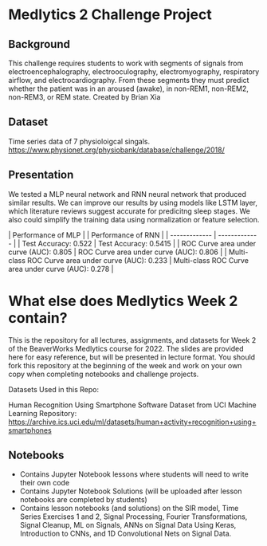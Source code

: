 # Medlytics 2 Challenge Project

## Background
This challenge requires students to work with segments of signals from electroencephalography, electrooculography, electromyography, respiratory airflow, and electrocardiography. From these segments they must predict whether the patient was in an aroused (awake), in non-REM1, non-REM2, non-REM3, or REM state. Created by Brian Xia

## Dataset
Time series data of 7 physioloigcal singals. https://www.physionet.org/physiobank/database/challenge/2018/

## Presentation
We tested a MLP neural network and RNN neural network that produced similar results. We can improve our results by using models like LSTM layer, which literature reviews suggest accurate for predicitng sleep stages. We also could simplify the training data using normalization or feature selection. 

| Performance of MLP  |  | Performance of RNN |
| ------------- | ------------- |
|  Test Accuracy: 0.522
  | Test Accuracy: 0.5415  |
| ROC Curve area under curve (AUC): 0.805 | ROC Curve area under curve (AUC): 0.806  |
|  Multi-class ROC Curve area under curve (AUC):  0.233 | Multi-class ROC Curve area under curve (AUC): 0.278  |

# What else does Medlytics Week 2 contain?
This is the repository for all lectures, assignments, and datasets for Week 2 of the BeaverWorks Medlytics course for 2022. The slides are provided here for easy reference, but will be presented in lecture format. You should fork this repository at the beginning of the week and work on your own copy when completing notebooks and challenge projects.

Datasets Used in this Repo:

Human Recognition Using Smartphone Software Dataset from UCI Machine Learning Repository: https://archive.ics.uci.edu/ml/datasets/human+activity+recognition+using+smartphones

## Notebooks
* Contains Jupyter Notebook lessons where students will need to write their own code
* Contains Jupyter Notebook Solutions (will be uploaded after lesson notebooks are completed by students)
* Contains lesson notebooks (and solutions) on the SIR model, Time Series Exercises 1 and 2, Signal Processing, Fourier Transformations, Signal Cleanup, ML on Signals, ANNs on Signal Data Using Keras, Introduction to CNNs, and 1D Convolutional Nets on Signal Data.
